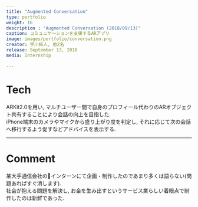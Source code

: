 ```yaml
---
title: "Augmented Conversation"
type: portfolio
weight: 16
description : "Augmented Conversation (2018/09/13)"
caption: コミュニケーションを支援するARアプリ
image: images/portfolio/conversation.png
creator: 宇川拓人, 他2名
release: September 13, 2018
media: Internship

---
```

# Tech
ARKit2.0を用い, マルチユーザー間で自身のプロフィール代わりのARオブジェクト共有することにより会話の向上を目指した.  <br>
iPhone端末のカメラやマイクから盛り上がり度を判定し, それに応じて次の会話へ移行するよう促すなどアドバイスを表示する. <br>

---
# Comment
某大手通信会社のインターンにて企画・制作したのであまり多くは語らない(問題あればすぐ消します). <br>
社会が抱える問題を解決し, お金を生み出すというサービス業らしい着眼点で制作したのは新鮮であった. <br>
